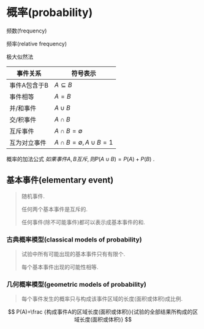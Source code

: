 # 概率(probability)

频数(frequency)

频率(relative frequency)

极大似然法

| 事件关系     | 符号表示                       |
| ------------ | ------------------------------ |
| 事件A包含于B | $A\subseteq B$                 |
| 事件相等     | $A=B$                          |
| 并/和事件    | $A\cup B$                      |
| 交/积事件    | $A\cap B$                      |
| 互斥事件     | $A\cap B=\emptyset$            |
| 互为对立事件 | $A\cap B=\emptyset ,A\cup B=1$ |

概率的加法公式 $如果事件A,B互斥,则P(A\cup B)=P(A)+P(B)$ .

## 基本事件(elementary event)

> 随机事件.
>
> 任何两个基本事件是互斥的.
>
> 任何事件(除不可能事件)都可以表示成基本事件的和.

### 古典概率模型(classical models of probability)

> 试验中所有可能出现的基本事件只有有限个.
>
> 每个基本事件出现的可能性相等.

### 几何概率模型(geometric models of probability)

>每个事件发生的概率只与构成该事件区域的长度(面积或体积)成比例.

$$
P(A)=\frac {构成事件A的区域长度(面积或体积)}{试验的全部结果所构成的区域长度(面积或体积)}
$$

